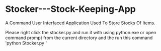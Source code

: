 # Stocker---Stock-Keeping-App
A Command User Interfaced Application Used To Store Stocks Of Items.  



Please right click the stocker.py and run it with using python.exe 
			or
open command prompt from the current directory and the run this command 'python Stocker.py '
